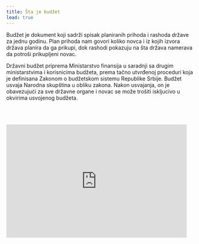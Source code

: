 ```yaml
---
title: Šta je budžet
lead: true
---
```


Budžet je dokument koji sadrži spisak planiranih prihoda i rashoda države za jednu godinu. Plan prihoda nam govori koliko novca i iz kojih izvora država planira da ga prikupi, dok rashodi pokazuju na šta država namerava da potroši prikupljeni novac.

Državni budžet priprema Ministarstvo finansija u saradnji sa drugim ministarstvima i korisnicima budžeta, prema tačno utvrđenoj proceduri koja je definisana Zakonom o budžetskom sistemu Republike Srbije. Budžet usvaja Narodna skupština u obliku zakona. Nakon usvajanja, on je obavezujući za sve državne organe i novac se može trošiti iskljucivo u okvirima usvojenog budžeta.

<br /> <br/>
<iframe width="480" height="300" src="https://www.youtube.com/embed/1h3xdEugzMI" frameborder="0" allowfullscreen></iframe>
















